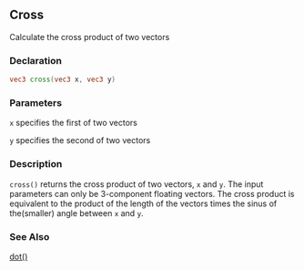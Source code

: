 ## Cross
Calculate the cross product of two vectors

### Declaration
```glsl
vec3 cross(vec3 x, vec3 y)
```

### Parameters
```x``` specifies the first of two vectors

```y``` specifies the second of two vectors

### Description
```cross()``` returns the cross product of two vectors, ```x``` and ```y```. The input parameters can only be 3-component floating vectors. The cross product is equivalent to the product of the length of the vectors times the sinus of the(smaller) angle between ```x``` and ```y```.

### See Also

[dot()](/glossary/?search=dot)

